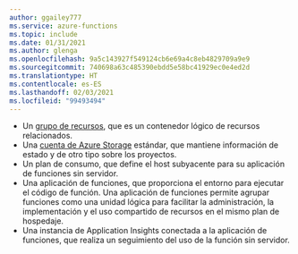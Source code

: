 ```yaml
---
author: ggailey777
ms.service: azure-functions
ms.topic: include
ms.date: 01/31/2021
ms.author: glenga
ms.openlocfilehash: 9a5c143927f549124cb6e69a4c8eb4829709a9e9
ms.sourcegitcommit: 740698a63c485390ebdd5e58bc41929ec0e4ed2d
ms.translationtype: HT
ms.contentlocale: es-ES
ms.lasthandoff: 02/03/2021
ms.locfileid: "99493494"
---
```

+ Un [grupo de recursos](../articles/azure-resource-manager/management/overview.md), que es un contenedor lógico de recursos relacionados.
+ Una [cuenta de Azure Storage](../articles/storage/common/storage-account-create.md) estándar, que mantiene información de estado y de otro tipo sobre los proyectos.
+ Un plan de consumo, que define el host subyacente para su aplicación de funciones sin servidor. 
+ Una aplicación de funciones, que proporciona el entorno para ejecutar el código de función. Una aplicación de funciones permite agrupar funciones como una unidad lógica para facilitar la administración, la implementación y el uso compartido de recursos en el mismo plan de hospedaje.
+ Una instancia de Application Insights conectada a la aplicación de funciones, que realiza un seguimiento del uso de la función sin servidor.